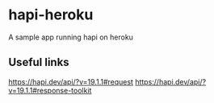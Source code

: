 # hapi-heroku
A sample app running hapi on heroku

## Useful links
https://hapi.dev/api/?v=19.1.1#request
https://hapi.dev/api/?v=19.1.1#response-toolkit
